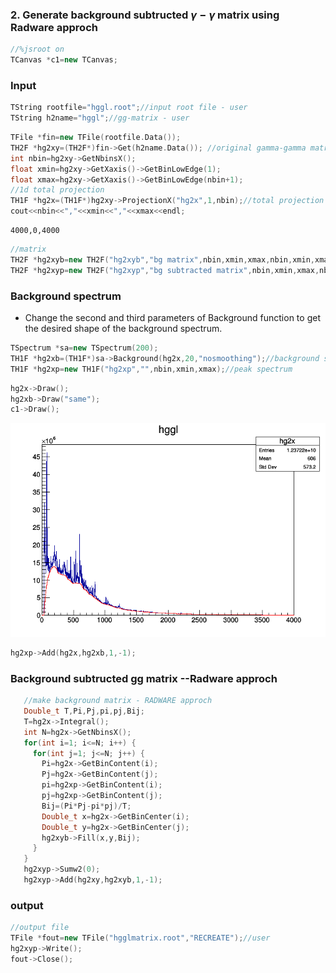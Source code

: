 ### 2. Generate background subtructed $\gamma-\gamma$ matrix using Radware approch


```c++
//%jsroot on
TCanvas *c1=new TCanvas;
```

### Input 


```c++
TString rootfile="hggl.root";//input root file - user
TString h2name="hggl";//gg-matrix - user
```




```c++
TFile *fin=new TFile(rootfile.Data());
TH2F *hg2xy=(TH2F*)fin->Get(h2name.Data()); //original gamma-gamma matrix
int nbin=hg2xy->GetNbinsX();
float xmin=hg2xy->GetXaxis()->GetBinLowEdge(1);
float xmax=hg2xy->GetXaxis()->GetBinLowEdge(nbin+1);
//1d total projection
TH1F *hg2x=(TH1F*)hg2xy->ProjectionX("hg2x",1,nbin);//total projection spectrum
cout<<nbin<<","<<xmin<<","<<xmax<<endl;
```

    4000,0,4000



```c++
//matrix
TH2F *hg2xyb=new TH2F("hg2xyb","bg matrix",nbin,xmin,xmax,nbin,xmin,xmax);//background matrix
TH2F *hg2xyp=new TH2F("hg2xyp","bg subtracted matrix",nbin,xmin,xmax,nbin,xmin,xmax);//background subtracted matrix
```

### Background spectrum
- Change the second and third parameters of Background function to get the desired shape of the background spectrum.


```c++
TSpectrum *sa=new TSpectrum(200);
TH1F *hg2xb=(TH1F*)sa->Background(hg2x,20,"nosmoothing");//background spectrum, user
TH1F *hg2xp=new TH1F("hg2xp","",nbin,xmin,xmax);//peak spectrum
```


```c++
hg2x->Draw();
hg2xb->Draw("same");
c1->Draw();
```


![png](output_9_0.png)



```c++
hg2xp->Add(hg2x,hg2xb,1,-1);  
```

### Background subtructed gg matrix --Radware approch 


```c++
   //make background matrix - RADWARE approch
   Double_t T,Pi,Pj,pi,pj,Bij;
   T=hg2x->Integral();
   int N=hg2x->GetNbinsX();
   for(int i=1; i<=N; i++) {
     for(int j=1; j<=N; j++) {
       Pi=hg2x->GetBinContent(i);
       Pj=hg2x->GetBinContent(j);
       pi=hg2xp->GetBinContent(i);
       pj=hg2xp->GetBinContent(j);
       Bij=(Pi*Pj-pi*pj)/T;
       Double_t x=hg2x->GetBinCenter(i);
       Double_t y=hg2x->GetBinCenter(j);       
       hg2xyb->Fill(x,y,Bij);
     }
   }
   hg2xyp->Sumw2(0);
   hg2xyp->Add(hg2xy,hg2xyb,1,-1);
```

### output


```c++
//output file
TFile *fout=new TFile("hgglmatrix.root","RECREATE");//user
hg2xyp->Write();
fout->Close();
```
